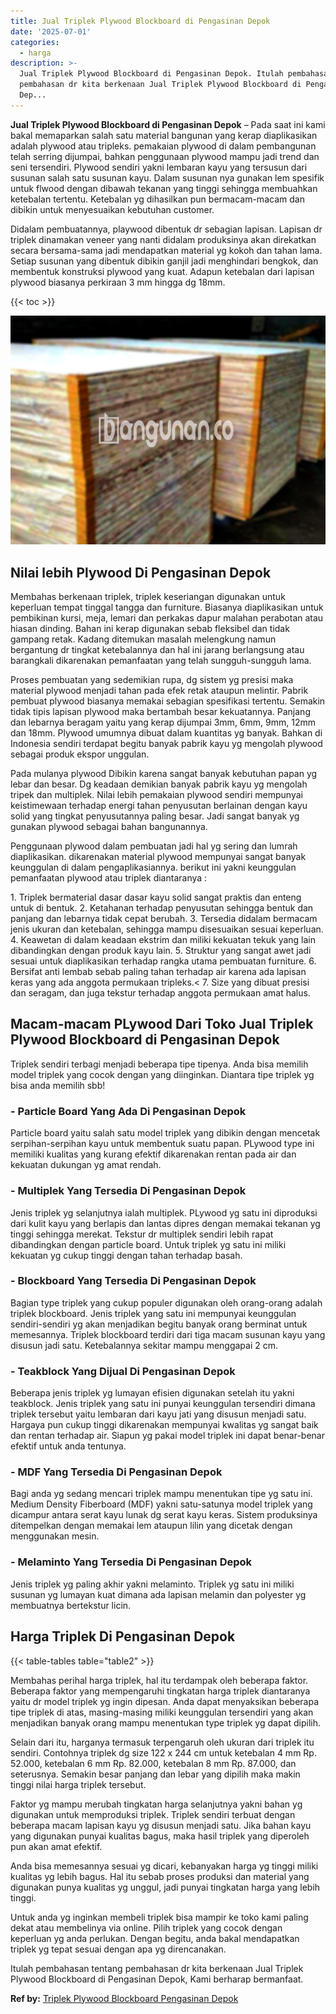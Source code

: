 ```yaml
---
title: Jual Triplek Plywood Blockboard di Pengasinan Depok
date: '2025-07-01'
categories:
  - harga
description: >-
  Jual Triplek Plywood Blockboard di Pengasinan Depok. Itulah pembahasan tentang
  pembahasan dr kita berkenaan Jual Triplek Plywood Blockboard di Pengasinan
  Dep...
---
```


**Jual Triplek Plywood Blockboard di Pengasinan Depok** – Pada saat ini kami bakal memaparkan salah satu material bangunan yang kerap diaplikasikan adalah plywood atau tripleks. pemakaian plywood di dalam pembangunan telah serring dijumpai, bahkan penggunaan plywood mampu jadi trend dan seni tersendiri. Plywood sendiri yakni lembaran kayu yang tersusun dari susunan salah satu susunan kayu. Dalam susunan nya gunakan lem spesifik untuk flwood dengan dibawah tekanan yang tinggi sehingga membuahkan ketebalan tertentu. Ketebalan yg dihasilkan pun bermacam-macam dan dibikin untuk menyesuaikan kebutuhan customer.

Didalam pembuatannya, playwood dibentuk dr sebagian lapisan. Lapisan dr triplek dinamakan veneer yang nanti didalam produksinya akan direkatkan secara bersama-sama jadi mendapatkan material yg kokoh dan tahan lama. Setiap susunan yang dibentuk dibikin ganjil jadi menghindari bengkok, dan membentuk konstruksi plywood yang kuat. Adapun ketebalan dari lapisan plywood biasanya perkiraan 3 mm hingga dg 18mm.

{{< toc >}}

![Jual Triplek Plywood Blockboard di Pengasinan Depok](/images/jual-triplek-murah-23.png)

## Nilai lebih Plywood Di Pengasinan Depok

Membahas berkenaan triplek, triplek keseriangan digunakan untuk keperluan tempat tinggal tangga dan furniture. Biasanya diaplikasikan untuk pembikinan kursi, meja, lemari dan perkakas dapur malahan perabotan atau hiasan dinding. Bahan ini kerap digunakan sebab fleksibel dan tidak gampang retak. Kadang ditemukan masalah melengkung namun bergantung dr tingkat ketebalannya dan hal ini jarang berlangsung atau barangkali dikarenakan pemanfaatan yang telah sungguh-sungguh lama.

Proses pembuatan yang sedemikian rupa, dg sistem yg presisi maka material plywood menjadi tahan pada efek retak ataupun melintir. Pabrik pembuat plywood biasanya memakai sebagian spesifikasi tertentu. Semakin tidak tipis lapisan plywood maka bertambah besar kekuatannya. Panjang dan lebarnya beragam yaitu yang kerap dijumpai 3mm, 6mm, 9mm, 12mm dan 18mm. Plywood umumnya dibuat dalam kuantitas yg banyak. Bahkan di Indonesia sendiri terdapat begitu banyak pabrik kayu yg mengolah plywood sebagai produk ekspor unggulan.

Pada mulanya plywood Dibikin karena sangat banyak kebutuhan papan yg lebar dan besar. Dg keadaan demikian banyak pabrik kayu yg mengolah tripek dan multiplek. Nilai lebih pemakaian plywood sendiri mempunyai keistimewaan terhadap energi tahan penyusutan berlainan dengan kayu solid yang tingkat penyusutannya paling besar. Jadi sangat banyak yg gunakan plywood sebagai bahan bangunannya.

Penggunaan plywood dalam pembuatan jadi hal yg sering dan lumrah diaplikasikan. dikarenakan material plywood mempunyai sangat banyak keunggulan di dalam pengaplikasiannya. berikut ini yakni keunggulan pemanfaatan plywood atau triplek diantaranya :

1\. Triplek bermaterial dasar dasar kayu solid sangat praktis dan enteng untuk di bentuk. 2. Ketahanan terhadap penyusutan sehingga bentuk dan panjang dan lebarnya tidak cepat berubah. 3. Tersedia didalam bermacam jenis ukuran dan ketebalan, sehingga mampu disesuaikan sesuai keperluan. 4. Keawetan di dalam keadaan ekstrim dan miliki kekuatan tekuk yang lain dibandingkan dengan produk kayu lain. 5. Struktur yang sangat awet jadi sesuai untuk diaplikasikan terhadap rangka utama pembuatan furniture. 6. Bersifat anti lembab sebab paling tahan terhadap air karena ada lapisan keras yang ada anggota permukaan tripleks.< 7. Size yang dibuat presisi dan seragam, dan juga tekstur terhadap anggota permukaan amat halus.

## Macam-macam PLywood Dari Toko Jual Triplek Plywood Blockboard di Pengasinan Depok

Triplek sendiri terbagi menjadi beberapa tipe tipenya. Anda bisa memilih model triplek yang cocok dengan yang diinginkan. Diantara tipe triplek yg bisa anda memilih sbb!

### \- Particle Board Yang Ada Di Pengasinan Depok

Particle board yaitu salah satu model triplek yang dibikin dengan mencetak serpihan-serpihan kayu untuk membentuk suatu papan. PLywood type ini memiliki kualitas yang kurang efektif dikarenakan rentan pada air dan kekuatan dukungan yg amat rendah.

### \- Multiplek Yang Tersedia Di Pengasinan Depok

Jenis triplek yg selanjutnya ialah multiplek. PLywood yg satu ini diproduksi dari kulit kayu yang berlapis dan lantas dipres dengan memakai tekanan yg tinggi sehingga merekat. Tekstur dr multiplek sendiri lebih rapat dibandingkan dengan particle board. Untuk triplek yg satu ini miliki kekuatan yg cukup tinggi dengan tahan terhadap basah.

### \- Blockboard Yang Tersedia Di Pengasinan Depok

Bagian type triplek yang cukup populer digunakan oleh orang-orang adalah triplek blockboard. Jenis triplek yang satu ini mempunyai keunggulan sendiri-sendiri yg akan menjadikan begitu banyak orang berminat untuk memesannya. Triplek blockboard terdiri dari tiga macam susunan kayu yang disusun jadi satu. Ketebalannya sekitar mampu menggapai 2 cm.

### \- Teakblock Yang Dijual Di Pengasinan Depok

Beberapa jenis triplek yg lumayan efisien digunakan setelah itu yakni teakblock. Jenis triplek yang satu ini punyai keunggulan tersendiri dimana triplek tersebut yaitu lembaran dari kayu jati yang disusun menjadi satu. Hargaya pun cukup tinggi dikarenakan mempunyai kwalitas yg sangat baik dan rentan terhadap air. Siapun yg pakai model triplek ini dapat benar-benar efektif untuk anda tentunya.

### \- MDF Yang Tersedia Di Pengasinan Depok

Bagi anda yg sedang mencari triplek mampu menentukan tipe yg satu ini. Medium Density Fiberboard (MDF) yakni satu-satunya model triplek yang dicampur antara serat kayu lunak dg serat kayu keras. Sistem produksinya ditempelkan dengan memakai lem ataupun lilin yang dicetak dengan menggunakan mesin.

### \- Melaminto Yang Tersedia Di Pengasinan Depok

Jenis triplek yg paling akhir yakni melaminto. Triplek yg satu ini miliki susunan yg lumayan kuat dimana ada lapisan melamin dan polyester yg membuatnya bertekstur licin.

## Harga Triplek Di Pengasinan Depok

{{< table-tables table="table2" >}}

Membahas perihal harga triplek, hal itu terdampak oleh beberapa faktor. Beberapa faktor yang mempengaruhi tingkatan harga triplek diantaranya yaitu dr model triplek yg ingin dipesan. Anda dapat menyaksikan beberapa tipe triplek di atas, masing-masing miliki keunggulan tersendiri yang akan menjadikan banyak orang mampu menentukan type triplek yg dapat dipilih.

Selain dari itu, harganya termasuk terpengaruh oleh ukuran dari triplek itu sendiri. Contohnya triplek dg size 122 x 244 cm untuk ketebalan 4 mm Rp. 52.000, ketebalan 6 mm Rp. 82.000, ketebalan 8 mm Rp. 87.000, dan seterusnya. Semakin besar panjang dan lebar yang dipilih maka makin tinggi nilai harga triplek tersebut.

Faktor yg mampu merubah tingkatan harga selanjutnya yakni bahan yg digunakan untuk memproduksi triplek. Triplek sendiri terbuat dengan beberapa macam lapisan kayu yg disusun menjadi satu. Jika bahan kayu yang digunakan punyai kualitas bagus, maka hasil triplek yang diperoleh pun akan amat efektif.

Anda bisa memesannya sesuai yg dicari, kebanyakan harga yg tinggi miliki kualitas yg lebih bagus. Hal itu sebab proses produksi dan material yang digunakan punya kualitas yg unggul, jadi punyai tingkatan harga yang lebih tinggi.

Untuk anda yg inginkan membeli triplek bisa mampir ke toko kami paling dekat atau membelinya via online. Pilih triplek yang cocok dengan keperluan yg anda perlukan. Dengan begitu, anda bakal mendapatkan triplek yg tepat sesuai dengan apa yg direncanakan.

Itulah pembahasan tentang pembahasan dr kita berkenaan Jual Triplek Plywood Blockboard di Pengasinan Depok, Kami berharap bermanfaat.

**Ref by:** [Triplek Plywood Blockboard Pengasinan Depok](https://id.wikipedia.org/wiki/Triplek)
